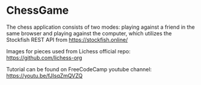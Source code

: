 # ChessGame

The chess application consists of two modes: playing against a friend in the same browser and playing against the computer, which utilizes the Stockfish REST API from https://stockfish.online/

Images for pieces used from Lichess official repo: https://github.com/lichess-org

Tutorial can be found on FreeCodeCamp youtube channel: https://youtu.be/fJIsqZmQVZQ
